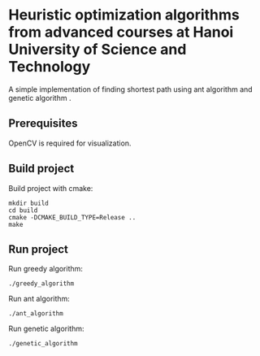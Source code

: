 # Heuristic optimization algorithms from advanced courses at Hanoi University of Science and Technology
A simple implementation of finding shortest path using ant algorithm and genetic algorithm .

## Prerequisites
OpenCV is required for visualization.

## Build project
Build project with cmake:
```
mkdir build
cd build
cmake -DCMAKE_BUILD_TYPE=Release ..
make
```

## Run project
Run greedy algorithm:
```
./greedy_algorithm
```
Run ant algorithm:
```
./ant_algorithm
```

Run genetic algorithm:
```
./genetic_algorithm
```
